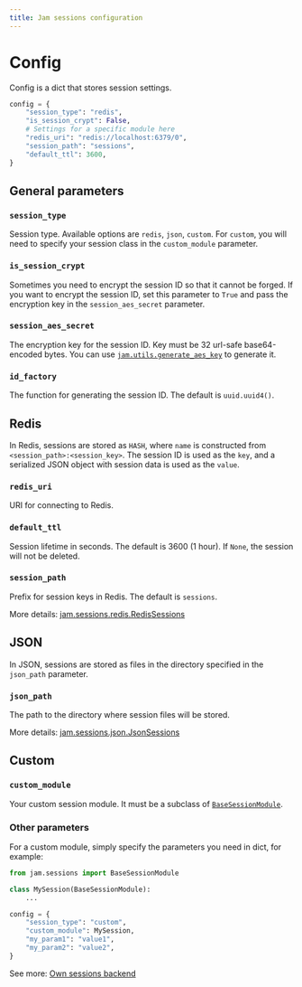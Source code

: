 ```yaml
---
title: Jam sessions configuration
---
```


# Config

Config is a dict that stores session settings.

```python
config = {
    "session_type": "redis",
    "is_session_crypt": False,
    # Settings for a specific module here
    "redis_uri": "redis://localhost:6379/0",
    "session_path": "sessions",
    "default_ttl": 3600,
}
```

## General parameters

### `session_type`

Session type. Available options are `redis`, `json`, `custom`.
For `custom`, you will need to specify your session class in the `custom_module` parameter.

### `is_session_crypt`
Sometimes you need to encrypt the session ID so that it cannot be forged.
If you want to encrypt the session ID, set this parameter to `True` and pass the encryption key in the `session_aes_secret` parameter.

### `session_aes_secret`
The encryption key for the session ID. Key must be 32 url-safe base64-encoded bytes. 
You can use [`jam.utils.generate_aes_key`](/api/utils/aes/) to generate it.

### `id_factory`
The function for generating the session ID. The default is `uuid.uuid4()`.

## Redis

In Redis, sessions are stored as `HASH`, where `name` is constructed from `<session_path>:<session_key>`.
The session ID is used as the `key`, and a serialized JSON object with session data is used as the `value`.

### `redis_uri`
URI for connecting to Redis.

### `default_ttl`
Session lifetime in seconds. The default is 3600 (1 hour). If `None`, the session will not be deleted.

### `session_path`
Prefix for session keys in Redis. The default is `sessions`.

More details: [jam.sessions.redis.RedisSessions](/api/sessions/redis/)

## JSON

In JSON, sessions are stored as files in the directory specified in the `json_path` parameter.

### `json_path`
The path to the directory where session files will be stored.

More details: [jam.sessions.json.JsonSessions](/api/sessions/tinydb/)

## Custom

### `custom_module`
Your custom session module. It must be a subclass of [`BaseSessionModule`](/api/sessions/abc_sessions_repo/).

### Other parameters

For a custom module, simply specify the parameters you need in dict, for example:
```python
from jam.sessions import BaseSessionModule

class MySession(BaseSessionModule):
    ...

config = {
    "session_type": "custom",
    "custom_module": MySession,
    "my_param1": "value1",
    "my_param2": "value2",
}
```

See more: [Own sessions backend](/sessions/own_module/)